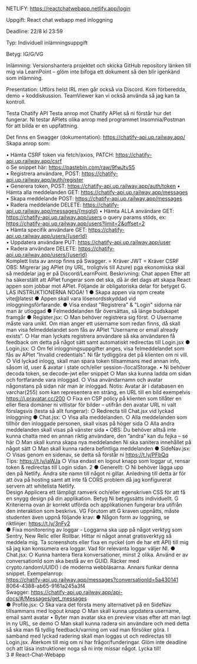 NETLIFY: https://reactchatwebapp.netlify.app/login

Uppgift: React chat webapp med inloggning 

Deadline: 22/8 kl 23:59 

Typ: Individuell inlämningsuppgift 

Betyg: IG/G/VG

Inlämning: Versionshantera projektet och skicka GitHub repository länken till mig via 
LearnPoint – glöm inte bifoga ett dokument så den blir igenkänd som inlämning. 

Presentation: Utförs helst IRL men går också via Discord. Kom förberedda, demo + 
koddiskussion. TeamViewer kan vi också använda så jag kan ta kontroll.  

Testa Chatify API 
Testa anrop mot Chatify APIet så ni förstår hur det fungerar. Ni testar APIets olika anrop 
med programmet Insomnia/Postman för att bilda er en uppfattning.  

Det finns en Swagger (dokumentation): https://chatify-api.up.railway.app/  
Skapa anrop som: 

• Hämta CSRF token via fetch/axios, PATCH: https://chatify-api.up.railway.app/csrf  
o Se snippet här: https://pastebin.com/raw/9fwJtvS5  
•    Registrera användare, POST: https://chatify-api.up.railway.app/auth/register  
•    Generera token, POST: https://chatify-api.up.railway.app/auth/token 
•    Hämta alla meddelanden GET: https://chatify-api.up.railway.app/messages  
•    Skapa meddelande POST: https://chatify-api.up.railway.app/messages  
•    Radera meddelande DELETE: https://chatify-api.up.railway.app/messages/{msgId} 
•    Hämta ALLA användare GET: https://chatify-api.up.railway.app/users 
o query params stöds, ex: https://chatify-api.up.railway.app/users?limit=2&offset=2  
•    Hämta specifik användare GET: https://chatify-api.up.railway.app/users/{userId}   
•    Uppdatera användare PUT: https://chatify-api.up.railway.app/user    
•    Radera användare DELETE: https://chatify-api.up.railway.app/users/{userId}    
Komplett lista av anrop finns på Swagger. 
= Kräver JWT 
= Kräver CSRF 
OBS: Migrerar jag APIet (ny URL, troligtvis till Azure) pga ekonomiska skäl så 
meddelar jag er på Discord/LearnPoint. 
Beskrivning: Chat appen 
Efter att ha säkerställt att APIet fungerar som det ska, då är det dags att skapa React appen 
som jobbar mot APIet. Följande är obligatoriska delar för betyget G. 
LÄS INSTRUKTIONERNA NOGA! 
1 
● Skapa appen via npm create vite@latest 
● Appen skall vara lösenordsskyddad vid inloggningsförfarande. 
● Visa endast "Registrera" & "Login" sidorna när man är utloggad 
● Felmeddelanden får översättas, så länge budskapet framgår 
● Register.jsx: 
○ Man behöver registrera sig först. 
○ Username måste vara unikt. Om man anger ett username som redan finns, då skall 
man visa felmeddelandet som fås av APIet ”Username or email already exists”. 
○ Har man lyckats registrera användare så ska användaren få feedback om detta 
på något sätt samt automatiskt redirectas till Login.jsx 
● Login.jsx: 
○ Om fel inloggningsuppgifter anges, visa felmeddelandet som fås av APIet 
”Invalid credentials”. Ni får tydliggöra det på klienten om ni vill. 
○ Vid lyckad inlogg, skall man spara token tillsammans med annan info, 
såsom id, user & avatar i state och/eller session-/localStorage. 
• Ni behöver decoda token, se decode-jwt eller snippet 
○ Man ska kunna ladda om sidan och fortfarande vara inloggad. 
○ Visa användarnamn och avatar någonstans på sidan när man är 
inloggad. Notis: Avatar är i databasen en varchar(255) som kan 
representera en sträng, en URL till en bild exempelvis 
https://i.pravatar.cc/200 
○ Fixa en CSP policy på klienten som tillåter en eller flera domäner ni vitlistar för 
bilder – utifrån den avatar URL ni valt förslagsvis (testa så allt fungerar): 
<meta http-equiv="Content-Security-Policy" content="default-src 'self'; img-src 
'self' https://i.pravatar.cc https://freeimage.host;"> 
○ Redirecta till Chat.jsx vid lyckad inloggning 
● Chat.jsx: 
○ Visa alla meddelanden. 
○ Alla meddelanden som tillhör den inloggade personen, skall visas på höger sida 
○ Alla andra meddelanden skall visas på vänster sida 
• OBS: Du behöver alltså inte kunna chatta med en annan riktig 
användare, den ”andra” kan du fejka – se här 
○ Man skall kunna skapa nya meddelanden 
Ni ska sanitera innehållet på något sätt 
○ Man skall kunna radera befintliga meddelanden 
● SideNav.jsx: 
○ Visas genom en sidenav, se detta så förstår ni https://t.ly/PFbQq  
Tips: https://t.ly/iaWJa 
○ Visa endast en logout knapp som loggar ut, rensar token & redirectas till Login
sidan. 
2 
● Generellt: 
○ Ni behöver lägga upp den på Netlify. Ändra site namn till 
något ni gillar. Anledning till detta är för att öva på hosting 
samt att inte få CORS problem då jag konfigurerat servern 
att whitelista Netlify.          
Design 
Applicera ett lämpligt ramverk och/eller egenskriven CSS för att få en snygg design på din 
applikation. 
Betyg 
Ni betygssätts individuellt. 
G 
Kriterierna ovan är korrekt utförda och applikationen fungerar bra utifrån den interaktion 
som beskrivs. 
VG 
Förutom att G kraven uppnåtts, måste studenten även uppnå följande krav: 
● Någon form av loggning, se riktlinjer: https://t.ly/3nFy2  
● Fixa monitorering av loggar - 
Loggarna ska upp på något verktyg som Sentry, New Relic eller Rollbar. Hittar ni något annat 
gratisverktyg så meddela mig. Ta screenshots eller fixa en nyckel (om de har ett API) till mig 
så jag kan konsumera era loggar. 
Vad för relevanta loggar väljer NI. 
● Chat.jsx: 
○ Kunna hantera flera konversationer, minst 2 olika. Använd er av conversationId som ska 
bestå av en GUID. Räcker med crypto.randomUUID() i de moderna webbläsarna. 
Annars funkar denna snippet. 
Exempelanrop:  
https://chatify-api.up.railway.app/messages?conversationId=5a430141
8064-4388-ab65-9161a245a3f4  
Swagger: 
https://chatify-api.up.railway.app/api-docs/#/Messages/get_messages  
● Profile.jsx: 
○ Ska vara det första meny alternativet på en SideNav tillsammans med 
logout knapp 
○ Man skall kunna uppdatera username, email samt avatar 
• Byter man avatar ska en preview visas efter att man lagt in ny URL, se demo 
○ Man skall kunna radera sin användare och med detta så ska man få tydlig 
feedback/varning om vad man försöker göra. I samband med lyckad radering skall man 
loggas ut och redirectas till Login.jsx. 
Återkom till mig om ni har frågor/funderingar. Glöm inte deadline och 
att läsa instruktioner noga så ni inte missar något. Lycka till!        
3 # React-Chat-Webapp
